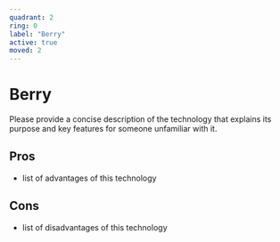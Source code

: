 ```yaml
---
quadrant: 2
ring: 0
label: "Berry"
active: true
moved: 2
---
```

# Berry

Please provide a concise description of the technology that explains its purpose and key features for someone unfamiliar with it.

## Pros
* list of advantages of this technology

## Cons
* list of disadvantages of this technology
